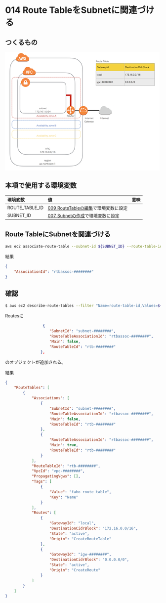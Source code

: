 # 014 Route TableをSubnetに関連づける

## つくるもの

![](/img/vpc/vpc014.png)

## 本項で使用する環境変数

|環境変数|値|意味|
|:--|:--|:--|
|ROUTE_TABLE_ID|[009 RouteTableの編集](/vpc/009_modify_route_table.md)で環境変数に設定||
|SUBNET_ID|[007 Subnetの作成](/vpc/007_create_subnet.md)で環境変数に設定|

## Route TableにSubnetを関連づける

```bash
aws ec2 associate-route-table --subnet-id ${SUBNET_ID} --route-table-id ${ROUTE_TABLE_ID}
```

結果

```json
{
    "AssociationId": "rtbassoc-########"
}
```

## 確認

```bash
$ aws ec2 describe-route-tables --filter "Name=route-table-id,Values=${ROUTE_TABLE_ID}"
```

Routesに

```json
                 {
                    "SubnetId": "subnet-########", 
                    "RouteTableAssociationId": "rtbassoc-########", 
                    "Main": false, 
                    "RouteTableId": "rtb-########"
                }, 
```

のオブジェクトが追加される。


結果

```json
{
    "RouteTables": [
        {
            "Associations": [
                {
                    "SubnetId": "subnet-########", 
                    "RouteTableAssociationId": "rtbassoc-########", 
                    "Main": false, 
                    "RouteTableId": "rtb-########"
                }, 
                {
                    "RouteTableAssociationId": "rtbassoc-########", 
                    "Main": true, 
                    "RouteTableId": "rtb-########"
                }
            ], 
            "RouteTableId": "rtb-########", 
            "VpcId": "vpc-########", 
            "PropagatingVgws": [], 
            "Tags": [
                {
                    "Value": "fabo route table", 
                    "Key": "Name"
                }
            ], 
            "Routes": [
                {
                    "GatewayId": "local", 
                    "DestinationCidrBlock": "172.16.0.0/16", 
                    "State": "active", 
                    "Origin": "CreateRouteTable"
                }, 
                {
                    "GatewayId": "igw-########", 
                    "DestinationCidrBlock": "0.0.0.0/0", 
                    "State": "active", 
                    "Origin": "CreateRoute"
                }
            ]
        }
    ]
}
```


